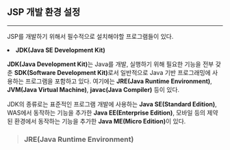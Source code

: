 <h2>JSP 개발 환경 설정</h2><hr/>
<p>JSP를 개발하기 위해서 필수적으로 설치해야할 프로그램들이 있다.</p>

<li><b>JDK(Java SE Development Kit)</b></li>
<p><b>JDK(Java Development Kit)</b>는 Java를 개발, 실행하기 위해 필요한 기능을 전부 갖춘 <b>SDK(Software Development Kit)</b>로서 일반적으로 Java 기반 프로그래밍에 사용하는 프로그램을 포함하고 있다. 여기에는 <b>JRE(Java Runtime Environment)</b>, <b>JVM(Java Virtual Machine)</b>, <b>javac(Java Compiler)</b> 등이 있다.</p>
<p>JDK의 종류로는 표준적인 프로그램 개발에 사용하는 <b>Java SE(Standard Edition)</b>, WAS에서 동작하는 기능을 추가한 <b>Java EE(Enterprise Edition)</b>, 모바일 등의 제약된 환경에서 동작하는 기능을 추가한 <b>Java ME(Micro Edition)</b>이 있다.</p>

> <h3>JRE(Java Runtime Environment)</h3>
> 